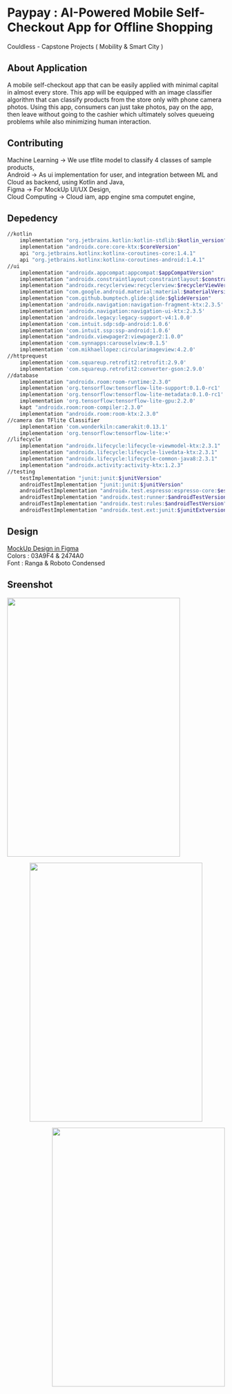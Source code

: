 # Paypay : AI-Powered Mobile Self-Checkout App for Offline Shopping
Couldless - Capstone Projects ( Mobility & Smart City )
## About Application
A mobile self-checkout app that can be easily applied with minimal capital in almost every store. This app will be equipped with an image classifier algorithm that can classify products from the store only with phone camera photos. Using this app, consumers can just take photos, pay on the app, then leave without going to the cashier which ultimately solves queueing problems while also minimizing human interaction.
## Contributing
Machine Learning -> We use tflite model to classify 4 classes of sample products,\
Android -> As ui implementation for user, and integration between ML and Cloud as backend, using Kotlin and Java,\
Figma -> For MockUp UI/UX Design,\
Cloud Computing ->  Cloud iam, app engine sma computet engine,
## Depedency
```bash
//kotlin
    implementation "org.jetbrains.kotlin:kotlin-stdlib:$kotlin_version"
    implementation "androidx.core:core-ktx:$coreVersion"
    api "org.jetbrains.kotlinx:kotlinx-coroutines-core:1.4.1"
    api "org.jetbrains.kotlinx:kotlinx-coroutines-android:1.4.1"
//ui
    implementation "androidx.appcompat:appcompat:$appCompatVersion"
    implementation "androidx.constraintlayout:constraintlayout:$constraintLayoutVersion"
    implementation "androidx.recyclerview:recyclerview:$recyclerViewVersion"
    implementation "com.google.android.material:material:$materialVersion"
    implementation "com.github.bumptech.glide:glide:$glideVersion"
    implementation 'androidx.navigation:navigation-fragment-ktx:2.3.5'
    implementation 'androidx.navigation:navigation-ui-ktx:2.3.5'
    implementation 'androidx.legacy:legacy-support-v4:1.0.0'
    implementation 'com.intuit.sdp:sdp-android:1.0.6'
    implementation 'com.intuit.ssp:ssp-android:1.0.6'
    implementation "androidx.viewpager2:viewpager2:1.0.0"
    implementation 'com.synnapps:carouselview:0.1.5'
    implementation 'com.mikhaellopez:circularimageview:4.2.0'
//httprequest
    implementation 'com.squareup.retrofit2:retrofit:2.9.0'
    implementation 'com.squareup.retrofit2:converter-gson:2.9.0'
//database
    implementation "androidx.room:room-runtime:2.3.0"
    implementation 'org.tensorflow:tensorflow-lite-support:0.1.0-rc1'
    implementation 'org.tensorflow:tensorflow-lite-metadata:0.1.0-rc1'
    implementation 'org.tensorflow:tensorflow-lite-gpu:2.2.0'
    kapt "androidx.room:room-compiler:2.3.0"
    implementation "androidx.room:room-ktx:2.3.0"
//camera dan TFlite Classifier
    implementation 'com.wonderkiln:camerakit:0.13.1'
    implementation 'org.tensorflow:tensorflow-lite:+'
//lifecycle
    implementation "androidx.lifecycle:lifecycle-viewmodel-ktx:2.3.1"
    implementation "androidx.lifecycle:lifecycle-livedata-ktx:2.3.1"
    implementation "androidx.lifecycle:lifecycle-common-java8:2.3.1"
    implementation "androidx.activity:activity-ktx:1.2.3"
//testing
    testImplementation "junit:junit:$junitVersion"
    androidTestImplementation "junit:junit:$junitVersion"
    androidTestImplementation "androidx.test.espresso:espresso-core:$espressoVersion"
    androidTestImplementation "androidx.test:runner:$androidTestVersion"
    androidTestImplementation "androidx.test:rules:$androidTestVersion"
    androidTestImplementation "androidx.test.ext:junit:$junitExtversion"
```
## Design
[MockUp Design in Figma](https://www.figma.com/file/Osh5oG320eGkT5FnMNOoIy/AI-Checkout?node-id=0%3A1)\
Colors : 03A9F4 & 2474A0 \
Font : Ranga & Roboto Condensed
## Sreenshot
<img src="https://user-images.githubusercontent.com/30284330/121230282-40681500-c8b9-11eb-95cf-057982558eb9.png" width="400" height="600" /> 
<p align="center">
<img src="https://user-images.githubusercontent.com/30284330/121230925-fdf30800-c8b9-11eb-8aa4-9f68eafd122f.png" width="400" height="600" /> 
<p> 
<img align="right" src="https://user-images.githubusercontent.com/30284330/121231654-d9e3f680-c8ba-11eb-9d72-c85e64800f35.png" width="400" height="600" />
